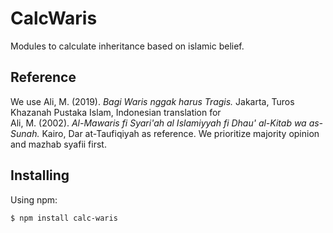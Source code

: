 # CalcWaris
Modules to calculate inheritance based on islamic belief.
## Reference

We use  Ali, M. (2019). <i>Bagi Waris nggak harus Tragis.</i> Jakarta, Turos Khazanah Pustaka Islam, Indonesian translation for </br>
Ali, M. (2002). <i>Al-Mawaris fi Syari'ah al Islamiyyah fi Dhau' al-Kitab wa as-Sunah.</i> Kairo, Dar at-Taufiqiyah as reference. We prioritize majority opinion and mazhab syafii first.
## Installing

Using npm:

```bash
$ npm install calc-waris
```